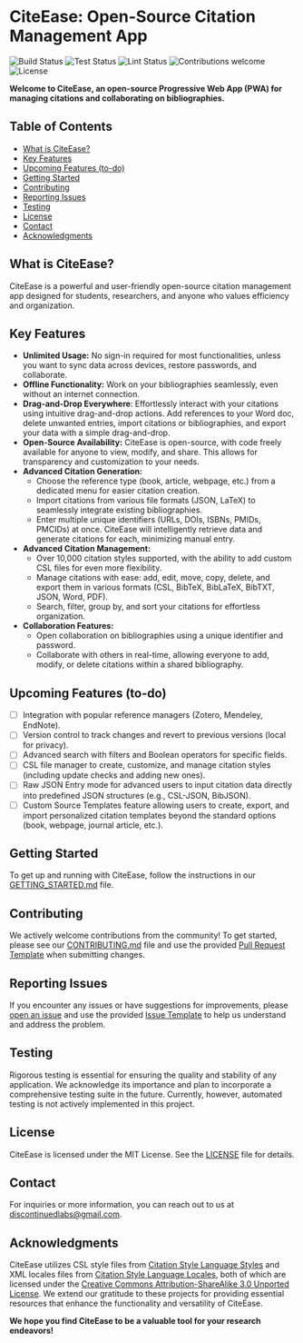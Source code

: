 # CiteEase: Open-Source Citation Management App

![Build Status](https://img.shields.io/github/actions/workflow/status/discontinuedlabs/citeease/build.yml)
![Test Status](https://img.shields.io/github/actions/workflow/status/discontinuedlabs/citeease/test.yml)
![Lint Status](https://img.shields.io/github/actions/workflow/status/discontinuedlabs/citeease/lint.yml)
![Contributions welcome](https://img.shields.io/badge/contributions-welcome-brightgreen)
![License](https://img.shields.io/github/license/discontinuedlabs/citeease)

**Welcome to CiteEase, an open-source Progressive Web App (PWA) for managing citations and collaborating on bibliographies.**

## Table of Contents

-   [What is CiteEase?](#what-is-citeease)
-   [Key Features](#key-features)
-   [Upcoming Features (to-do)](#upcoming-features-to-do)
-   [Getting Started](#getting-started)
-   [Contributing](#contributing)
-   [Reporting Issues](#reporting-issues)
-   [Testing](#testing)
-   [License](#license)
-   [Contact](#contact)
-   [Acknowledgments](#acknowledgments)

## What is CiteEase?

CiteEase is a powerful and user-friendly open-source citation management app designed for students, researchers, and anyone who values efficiency and organization.

## Key Features

-   **Unlimited Usage:** No sign-in required for most functionalities, unless you want to sync data across devices, restore passwords, and collaborate.
-   **Offline Functionality:** Work on your bibliographies seamlessly, even without an internet connection.
-   **Drag-and-Drop Everywhere**: Effortlessly interact with your citations using intuitive drag-and-drop actions. Add references to your Word doc, delete unwanted entries, import citations or bibliographies, and export your data with a simple drag-and-drop.
-   **Open-Source Availability:** CiteEase is open-source, with code freely available for anyone to view, modify, and share. This allows for transparency and customization to your needs.
-   **Advanced Citation Generation:**
    -   Choose the reference type (book, article, webpage, etc.) from a dedicated menu for easier citation creation.
    -   Import citations from various file formats (JSON, LaTeX) to seamlessly integrate existing bibliographies.
    -   Enter multiple unique identifiers (URLs, DOIs, ISBNs, PMIDs, PMCIDs) at once. CiteEase will intelligently retrieve data and generate citations for each, minimizing manual entry.
-   **Advanced Citation Management:**
    -   Over 10,000 citation styles supported, with the ability to add custom CSL files for even more flexibility.
    -   Manage citations with ease: add, edit, move, copy, delete, and export them in various formats (CSL, BibTeX, BibLaTeX, BibTXT, JSON, Word, PDF).
    -   Search, filter, group by, and sort your citations for effortless organization.
-   **Collaboration Features:**
    -   Open collaboration on bibliographies using a unique identifier and password.
    -   Collaborate with others in real-time, allowing everyone to add, modify, or delete citations within a shared bibliography.

## Upcoming Features (to-do)

-   [ ] Integration with popular reference managers (Zotero, Mendeley, EndNote).
-   [ ] Version control to track changes and revert to previous versions (local for privacy).
-   [ ] Advanced search with filters and Boolean operators for specific fields.
-   [ ] CSL file manager to create, customize, and manage citation styles (including update checks and adding new ones).
-   [ ] Raw JSON Entry mode for advanced users to input citation data directly into predefined JSON structures (e.g., CSL-JSON, BibJSON).
-   [ ] Custom Source Templates feature allowing users to create, export, and import personalized citation templates beyond the standard options (book, webpage, journal article, etc.).

## Getting Started

To get up and running with CiteEase, follow the instructions in our [GETTING_STARTED.md](GETTING_STARTED.md) file.

## Contributing

We actively welcome contributions from the community! To get started, please see our [CONTRIBUTING.md](CONTRIBUTING.md) file and use the provided [Pull Request Template](PULL_REQUEST_TEMPLATE.md) when submitting changes.

## Reporting Issues

If you encounter any issues or have suggestions for improvements, please [open an issue](https://github.com/discontinuedlabs/citeease/issues) and use the provided [Issue Template](ISSUE_TEMPLATE.md) to help us understand and address the problem.

## Testing

Rigorous testing is essential for ensuring the quality and stability of any application. We acknowledge its importance and plan to incorporate a comprehensive testing suite in the future. Currently, however, automated testing is not actively implemented in this project.

## License

CiteEase is licensed under the MIT License. See the [LICENSE](LICENSE) file for details.

## Contact

For inquiries or more information, you can reach out to us at [discontinuedlabs@gmail.com](mailto:discontinuedlabs@gmail.com).

## Acknowledgments

CiteEase utilizes CSL style files from [Citation Style Language Styles](https://github.com/citation-style-language/styles) and XML locales files from [Citation Style Language Locales](https://github.com/citation-style-language/locales), both of which are licensed under the [Creative Commons Attribution-ShareAlike 3.0 Unported License](https://creativecommons.org/licenses/by-sa/3.0/). We extend our gratitude to these projects for providing essential resources that enhance the functionality and versatility of CiteEase.

**We hope you find CiteEase to be a valuable tool for your research endeavors!**
